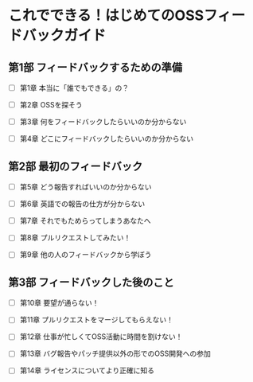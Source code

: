 # これでできる！はじめてのOSSフィードバックガイド

## 第1部 フィードバックするための準備

- [ ] 第1章 本当に「誰でもできる」の？

- [ ] 第2章 OSSを探そう

- [ ] 第3章 何をフィードバックしたらいいのか分からない

- [ ] 第4章 どこにフィードバックしたらいいのか分からない

## 第2部 最初のフィードバック

- [ ] 第5章 どう報告すればいいのか分からない

- [ ] 第6章 英語での報告の仕方が分からない

- [ ] 第7章 それでもためらってしまうあなたへ

- [ ] 第8章 プルリクエストしてみたい！

- [ ] 第9章 他の人のフィードバックから学ぼう

## 第3部 フィードバックした後のこと

- [ ] 第10章 要望が通らない！

- [ ] 第11章 プルリクエストをマージしてもらえない！

- [ ] 第12章 仕事が忙しくてOSS活動に時間を割けない！

- [ ] 第13章 バグ報告やパッチ提供以外の形でのOSS開発への参加

- [ ] 第14章 ライセンスについてより正確に知る

